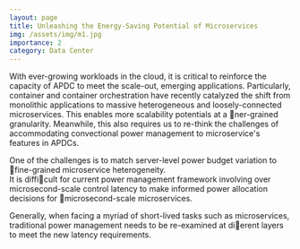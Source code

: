 ```yaml
---
layout: page
title: Unleashing the Energy-Saving Potential of Microservices
img: /assets/img/m1.jpg
importance: 2
category: Data Center
---
```


With ever-growing workloads in the cloud, it is critical to reinforce the capacity of APDC to meet the scale-out, emerging applications. Particularly, container and container orchestration have recently catalyzed the shift from monolithic applications to massive heterogeneous and loosely-connected microservices. This enables more scalability potentials at a ner-grained granularity. Meanwhile, this also requires us to re-think the challenges of accommodating convectional power management to microservice's features in APDCs.


<div class="row">
    <div class="col-sm mt-3 mt-md-0">
        <img class="img-fluid rounded z-depth-1" src="{{ '/assets/img/9.jpg' | relative_url }}" alt="" title="example image"/>
    </div>
</div>
<div class="caption">
    One of the challenges is to match server-level power budget variation to fine-grained microservice heterogeneity.
</div>
<div class="row">
    <div class="col-sm mt-3 mt-md-0">
        <img class="img-fluid rounded z-depth-1" src="{{ '/assets/img/m1-0.jpg' | relative_url }}" alt="" title="example image"/>
    </div>
</div>
<div class="caption">
    It is difficult for current power management framework involving over microsecond-scale control latency to make informed power allocation decisions for microsecond-scale microservices.
</div>

Generally, when facing a myriad of short-lived tasks such as microservices, traditional power management needs to be re-examined at dierent layers to meet the new latency requirements.

